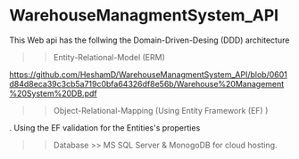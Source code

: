 # WarehouseManagmentSystem_API

This Web api has the follwing the Domain-Driven-Desing (DDD) architecture

>> Entity-Relational-Model (ERM) 

https://github.com/HeshamD/WarehouseManagmentSystem_API/blob/0601d84d8eca39c3cb5a719c0bfa64326df8e56b/Warehouse%20Management%20System%20DB.pdf

>> Object-Relational-Mapping (Using Entity Framework (EF) )

. Using the EF validation for the Entities's properties

>> Database >> MS SQL Server & MonogoDB for cloud hosting.
